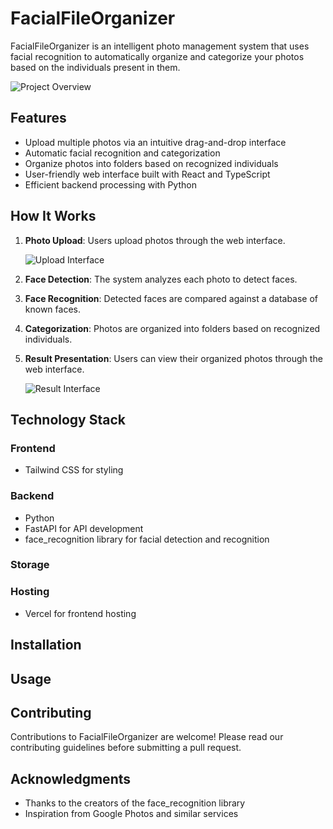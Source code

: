 # FacialFileOrganizer

FacialFileOrganizer is an intelligent photo management system that uses facial recognition to automatically organize and categorize your photos based on the individuals present in them.

![Project Overview]("/public/full-diagram.png")

## Features

- Upload multiple photos via an intuitive drag-and-drop interface
- Automatic facial recognition and categorization
- Organize photos into folders based on recognized individuals
- User-friendly web interface built with React and TypeScript
- Efficient backend processing with Python

## How It Works

1. **Photo Upload**: Users upload photos through the web interface.

   ![Upload Interface]("/public/upload.png")

2. **Face Detection**: The system analyzes each photo to detect faces.

3. **Face Recognition**: Detected faces are compared against a database of known faces.

4. **Categorization**: Photos are organized into folders based on recognized individuals.

5. **Result Presentation**: Users can view their organized photos through the web interface.

   ![Result Interface]("/public/output.png")

## Technology Stack

### Frontend

<!-- - React with TypeScript -->

- Tailwind CSS for styling
<!-- - React-Dropzone for file uploads -->

### Backend

- Python
- FastAPI for API development
- face_recognition library for facial detection and recognition

### Storage

<!-- - Firebase Storage for photo storage -->

### Hosting

- Vercel for frontend hosting
<!-- - Heroku for backend hosting -->

## Installation

<!-- (Add installation instructions here) -->

## Usage

<!-- (Add usage instructions here) -->

## Contributing

Contributions to FacialFileOrganizer are welcome! Please read our contributing guidelines before submitting a pull request.

<!-- ## License

This project is licensed under the MIT License - see the [LICENSE.md](LICENSE.md) file for details. -->

## Acknowledgments

- Thanks to the creators of the face_recognition library
- Inspiration from Google Photos and similar services
